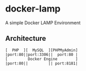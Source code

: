 # docker-lamp
A simple Docker LAMP Environment

## Architecture

```
[  PHP  ][  MySQL  ][PHPMyAdmin]
|port:80||port:3306||  port:80 |
[         Docker Engine        ]
|port:80||         || port:8181|
```
